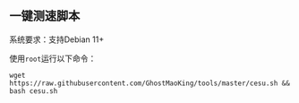 一键测速脚本
-----------
系统要求：支持Debian 11+
 
使用`root`运行以下命令：

    wget https://raw.githubusercontent.com/GhostMaoKing/tools/master/cesu.sh && bash cesu.sh
